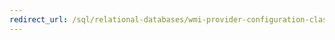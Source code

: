 ```yaml
---
redirect_url: /sql/relational-databases/wmi-provider-configuration-classes/clientnetworkprotocol-class/clientnetworkprotocol-class
---
```

